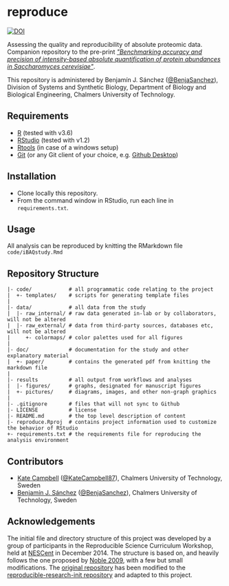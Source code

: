 reproduce
=========

[![DOI](https://zenodo.org/badge/140708206.svg)](https://zenodo.org/badge/latestdoi/140708206)

Assessing the quality and reproducibility of absolute proteomic data. Companion repository to the pre-print [_"Benchmarking accuracy and precision of intensity-based absolute quantification of protein abundances in Saccharomyces cerevisiae"_](https://www.biorxiv.org/content/10.1101/2020.03.23.998237v1).

This repository is administered by Benjamín J. Sánchez ([@BenjaSanchez](https://github.com/benjasanchez)), Division of Systems and Synthetic Biology, Department of Biology and Biological Engineering, Chalmers University of Technology.

Requirements
------------

* [R](https://www.r-project.org/) (tested with v3.6)
* [RStudio](https://rstudio.com/) (tested with v1.2)
* [Rtools](https://cran.r-project.org/bin/windows/Rtools/) (in case of a windows setup)
* [Git](https://git-scm.com/) (or any Git client of your choice, e.g. [Github Desktop](https://desktop.github.com/))

Installation
------------

* Clone locally this repository.
* From the command window in RStudio, run each line in `requirements.txt`.

Usage
-----

All analysis can be reproduced by knitting the RMarkdown file `code/iBAQstudy.Rmd`

Repository Structure
--------------------

    |- code/            # all programmatic code relating to the project
    |  +- templates/    # scripts for generating template files
    |
    |- data/            # all data from the study
    |  |- raw_internal/ # raw data generated in-lab or by collaborators, will not be altered
    |  |- raw_external/ # data from third-party sources, databases etc, will not be altered
    |     +- colormaps/ # color palettes used for all figures
    |
    |- doc/             # documentation for the study and other explanatory material
    |  +- paper/        # contains the generated pdf from knitting the markdown file
    |
    |- results          # all output from workflows and analyses
    |  |- figures/      # graphs, designated for manuscript figures
    |  +- pictures/     # diagrams, images, and other non-graph graphics
    |
    |- .gitignore       # files that will not sync to Github
    |- LICENSE          # license
    |- README.md        # the top level description of content
    |- reproduce.Rproj  # contains project information used to customize the behavior of RStudio  
    +- requirements.txt # the requirements file for reproducing the analysis environment

Contributors
------------

* [Kate Campbell](https://www.chalmers.se/en/staff/Pages/katec.aspx) ([@KateCampbell87](https://github.com/KateCampbell87)), Chalmers University of Technology, Sweden
* [Benjamín J. Sánchez](https://www.chalmers.se/en/staff/Pages/bensan.aspx) ([@BenjaSanchez](https://github.com/benjasanchez)), Chalmers University of Technology, Sweden

Acknowledgements
----------------

The initial file and directory structure of this project was developed by a group of participants in the Reproducible Science Curriculum Workshop, held at [NESCent] in December 2014. The structure is based on, and heavily follows the one proposed by [Noble 2009], with a few but small modifications. The [original repository] has been modified to the [reproducible-research-init repository] and adapted to this project.

[original repository]: https://github.com/Reproducible-Science-Curriculum/rr-init
[reproducible-research-init repository]: https://github.com/EngqvistLab/reproducible-research-init
[NESCent]: http://nescent.org
[Noble 2009]: http://dx.doi.org/10.1371/journal.pcbi.1000424
